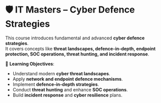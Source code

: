 # 🛡️ IT Masters – Cyber Defence Strategies

This course introduces fundamental and advanced **cyber defence strategies**.  
It covers concepts like **threat landscapes, defence-in-depth, endpoint protection, SOC operations, threat hunting, and incident response**.  

🎯 **Learning Objectives**:
- Understand modern **cyber threat landscapes**.
- Apply **network and endpoint defence mechanisms**.
- Implement **defence-in-depth strategies**.
- Conduct **threat hunting** and enhance **SOC operations**.
- Build **incident response** and **cyber resilience** plans.
